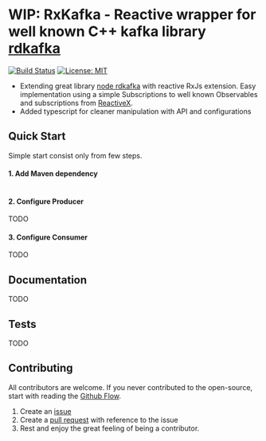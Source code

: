 # WIP: RxKafka - Reactive wrapper for well known C++ kafka library [rdkafka](https://github.com/edenhill/librdkafka)

[![Build Status](https://travis-ci.com/majusko/rx-kafka.svg?branch=master)](https://travis-ci.com/majusko/rx-kafka)
[![License: MIT](https://img.shields.io/badge/License-MIT-yellow.svg)](https://github.com/majusko/rx-kafka/blob/master/LICENSE.md)

- Extending great library [node rdkafka](https://github.com/LogNet/grpc-spring-boot-starter) with reactive RxJs extension. Easy implementation using a simple Subscriptions to well known Observables and subscriptions from [ReactiveX](http://reactivex.io/).
- Added typescript for cleaner manipulation with API and configurations

## Quick Start

Simple start consist only from few steps.

#### 1. Add Maven dependency

```json

```

#### 2. Configure Producer

TODO

#### 3. Configure Consumer

TODO

## Documentation

TODO

## Tests

TODO

## Contributing

All contributors are welcome. If you never contributed to the open-source, start with reading the [Github Flow](https://help.github.com/en/github/collaborating-with-issues-and-pull-requests/github-flow).

1. Create an [issue](https://help.github.com/en/github/managing-your-work-on-github/about-issues)
2. Create a [pull request](https://help.github.com/en/github/collaborating-with-issues-and-pull-requests/about-pull-requests) with reference to the issue
3. Rest and enjoy the great feeling of being a contributor.
